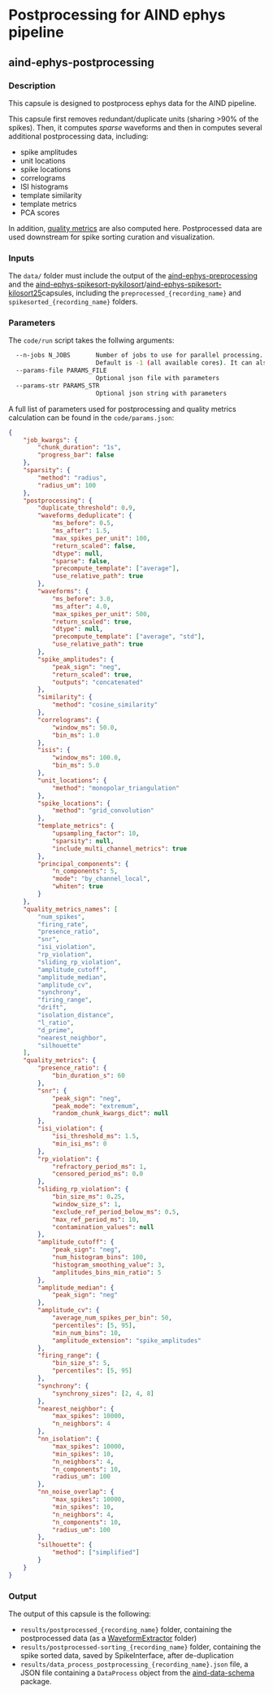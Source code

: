 # Postprocessing for AIND ephys pipeline
## aind-ephys-postprocessing


### Description

This capsule is designed to postprocess ephys data for the AIND pipeline.

This capsule first removes redundant/duplicate units (sharing >90% of the spikes). Then, it
computes *sparse* waveforms and then in computes several additional postprocessing data, including:

- spike amplitudes
- unit locations
- spike locations
- correlograms
- ISI histograms
- template similarity
- template metrics
- PCA scores

In addition, [quality metrics](https://spikeinterface.readthedocs.io/en/latest/modules/qualitymetrics.html) are also computed here. Postprocessed data are used downstream for spike sorting curation and visualization.


### Inputs

The `data/` folder must include the output of the [aind-ephys-preprocessing](https://github.com/AllenNeuralDynamics/aind-ephys-preprocessing) and the [aind-ephys-spikesort-pykilosort](https://github.com/AllenNeuralDynamics/aind-ephys-spiksort-pykilosort)/[aind-ephys-spikesort-kilosort25](https://github.com/AllenNeuralDynamics/aind-ephys-spiksort-kilosort25)capsules, including the `preprocessed_{recording_name}` and `spikesorted_{recording_name}` folders.

### Parameters

The `code/run` script takes the follwing arguments:

```bash
  --n-jobs N_JOBS       Number of jobs to use for parallel processing.
                        Default is -1 (all available cores). It can also be a float between 0 and 1 to use a fraction of available cores
  --params-file PARAMS_FILE
                        Optional json file with parameters
  --params-str PARAMS_STR
                        Optional json string with parameters

```

A full list of parameters used for postprocessing and quality metrics calculation can be found in the `code/params.json`:

```json
{
    "job_kwargs": {
        "chunk_duration": "1s",
        "progress_bar": false
    },
    "sparsity": {
        "method": "radius",
        "radius_um": 100
    },
    "postprocessing": {
        "duplicate_threshold": 0.9,
        "waveforms_deduplicate": {
            "ms_before": 0.5,
            "ms_after": 1.5,
            "max_spikes_per_unit": 100,
            "return_scaled": false,
            "dtype": null,
            "sparse": false,
            "precompute_template": ["average"],
            "use_relative_path": true
        },
        "waveforms": {
            "ms_before": 3.0,
            "ms_after": 4.0,
            "max_spikes_per_unit": 500,
            "return_scaled": true,
            "dtype": null,
            "precompute_template": ["average", "std"],
            "use_relative_path": true
        },
        "spike_amplitudes": {
            "peak_sign": "neg",
            "return_scaled": true,
            "outputs": "concatenated"
        },
        "similarity": {
            "method": "cosine_similarity"
        },
        "correlograms": {
            "window_ms": 50.0,
            "bin_ms": 1.0
        },
        "isis": {
            "window_ms": 100.0,
            "bin_ms": 5.0
        },
        "unit_locations": {
            "method": "monopolar_triangulation"
        },
        "spike_locations": {
            "method": "grid_convolution"
        },
        "template_metrics": {
            "upsampling_factor": 10,
            "sparsity": null,
            "include_multi_channel_metrics": true
        },
        "principal_components": {
            "n_components": 5,
            "mode": "by_channel_local",
            "whiten": true
        }
    },
    "quality_metrics_names": [
        "num_spikes",
        "firing_rate",
        "presence_ratio",
        "snr",
        "isi_violation",
        "rp_violation",
        "sliding_rp_violation",
        "amplitude_cutoff",
        "amplitude_median",
        "amplitude_cv",
        "synchrony",
        "firing_range",
        "drift",
        "isolation_distance",
        "l_ratio",
        "d_prime",
        "nearest_neighbor",
        "silhouette"
    ],
    "quality_metrics": {
        "presence_ratio": {
            "bin_duration_s": 60
        },
        "snr": {
            "peak_sign": "neg", 
            "peak_mode": "extremum", 
            "random_chunk_kwargs_dict": null
        },
        "isi_violation": {
            "isi_threshold_ms": 1.5, 
            "min_isi_ms": 0
        },
        "rp_violation": {
            "refractory_period_ms": 1, 
            "censored_period_ms": 0.0
        },
        "sliding_rp_violation": {
            "bin_size_ms": 0.25,
            "window_size_s": 1,
            "exclude_ref_period_below_ms": 0.5,
            "max_ref_period_ms": 10,
            "contamination_values": null
        },
        "amplitude_cutoff": {
            "peak_sign": "neg",
            "num_histogram_bins": 100,
            "histogram_smoothing_value": 3,
            "amplitudes_bins_min_ratio": 5
        },
        "amplitude_median": {
            "peak_sign": "neg"
        },
        "amplitude_cv": {
            "average_num_spikes_per_bin": 50,
            "percentiles": [5, 95],
            "min_num_bins": 10,
            "amplitude_extension": "spike_amplitudes"
        },
        "firing_range": {
            "bin_size_s": 5, 
            "percentiles": [5, 95]
        },
        "synchrony": {
            "synchrony_sizes": [2, 4, 8]
        },
        "nearest_neighbor": {
            "max_spikes": 10000, 
            "n_neighbors": 4
        },
        "nn_isolation": {
            "max_spikes": 10000, 
            "min_spikes": 10, 
            "n_neighbors": 4, 
            "n_components": 10, 
            "radius_um": 100
        },
        "nn_noise_overlap": {
            "max_spikes": 10000, 
            "min_spikes": 10, 
            "n_neighbors": 4, 
            "n_components": 10, 
            "radius_um": 100
        },
        "silhouette": {
            "method": ["simplified"]
        }
    }
}
```

### Output

The output of this capsule is the following:

- `results/postprocessed_{recording_name}` folder, containing the postprocessed data (as a [WaveformExtractor](https://spikeinterface.readthedocs.io/en/latest/modules/core.html#waveformextractor) folder)
- `results/postprocessed-sorting_{recording_name}` folder, containing the spike sorted data, saved by SpikeInterface, after de-duplication
- `results/data_process_postprocessing_{recording_name}.json` file, a JSON file containing a `DataProcess` object from the [aind-data-schema](https://aind-data-schema.readthedocs.io/en/stable/) package.

